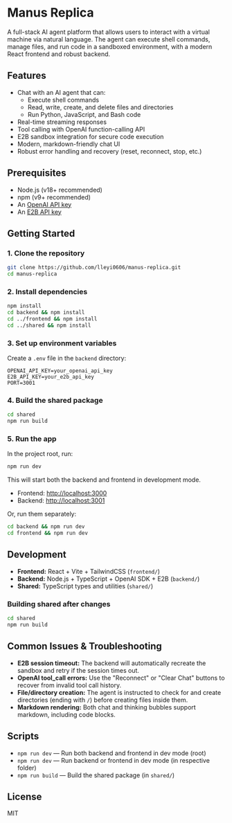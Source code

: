 # Manus Replica

A full-stack AI agent platform that allows users to interact with a virtual machine via natural language. The agent can execute shell commands, manage files, and run code in a sandboxed environment, with a modern React frontend and robust backend.

## Features
- Chat with an AI agent that can:
  - Execute shell commands
  - Read, write, create, and delete files and directories
  - Run Python, JavaScript, and Bash code
- Real-time streaming responses
- Tool calling with OpenAI function-calling API
- E2B sandbox integration for secure code execution
- Modern, markdown-friendly chat UI
- Robust error handling and recovery (reset, reconnect, stop, etc.)

## Prerequisites
- Node.js (v18+ recommended)
- npm (v9+ recommended)
- An [OpenAI API key](https://platform.openai.com/account/api-keys)
- An [E2B API key](https://e2b.dev/)

## Getting Started

### 1. Clone the repository
```bash
git clone https://github.com/lleyi0606/manus-replica.git
cd manus-replica
```

### 2. Install dependencies
```bash
npm install
cd backend && npm install
cd ../frontend && npm install
cd ../shared && npm install
```

### 3. Set up environment variables
Create a `.env` file in the `backend` directory:
```env
OPENAI_API_KEY=your_openai_api_key
E2B_API_KEY=your_e2b_api_key
PORT=3001
```

### 4. Build the shared package
```bash
cd shared
npm run build
```

### 5. Run the app
In the project root, run:
```bash
npm run dev
```
This will start both the backend and frontend in development mode.

- Frontend: [http://localhost:3000](http://localhost:3000)
- Backend: [http://localhost:3001](http://localhost:3001)

Or, run them separately:
```bash
cd backend && npm run dev
cd frontend && npm run dev
```

## Development
- **Frontend:** React + Vite + TailwindCSS (`frontend/`)
- **Backend:** Node.js + TypeScript + OpenAI SDK + E2B (`backend/`)
- **Shared:** TypeScript types and utilities (`shared/`)

### Building shared after changes
```bash
cd shared
npm run build
```

## Common Issues & Troubleshooting
- **E2B session timeout:** The backend will automatically recreate the sandbox and retry if the session times out.
- **OpenAI tool_call errors:** Use the "Reconnect" or "Clear Chat" buttons to recover from invalid tool call history.
- **File/directory creation:** The agent is instructed to check for and create directories (ending with `/`) before creating files inside them.
- **Markdown rendering:** Both chat and thinking bubbles support markdown, including code blocks.

## Scripts
- `npm run dev` — Run both backend and frontend in dev mode (root)
- `npm run dev` — Run backend or frontend in dev mode (in respective folder)
- `npm run build` — Build the shared package (in `shared/`)

## License
MIT 